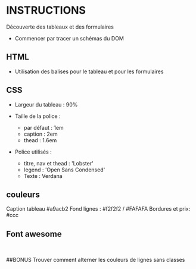 # INSTRUCTIONS
Découverte des tableaux et des formulaires
* Commencer par tracer un schémas du DOM

## HTML
- Utilisation des balises pour le tableau et pour les formulaires

## CSS
- Largeur du tableau : 90%
- Taille de la police :
    - par défaut : 1em
    - caption : 2em
    - thead : 1.6em

- Police utilisés :
    - titre, nav et thead : 'Lobster'
    - legend : 'Open Sans Condensed'
    - Texte : Verdana

## couleurs
Caption tableau  #a9acb2
Fond lignes : #f2f2f2 / #FAFAFA
Bordures et prix: #ccc

## Font awesome
<i class="fas fa-home"></i>			
<i class="fas fa-calendar"></i>
<i class="fas fa-book"></i>
<i class="fas fa-picture-o"></i>
<i class="fas fa-envelope"></i>

##BONUS
Trouver comment alterner les couleurs de lignes sans classes
